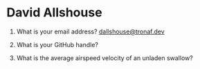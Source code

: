 # David Allshouse

1. What is your email address?
dallshouse@tronaf.dev
2. What is your GitHub handle?

3. What is the average airspeed velocity of an unladen swallow?
